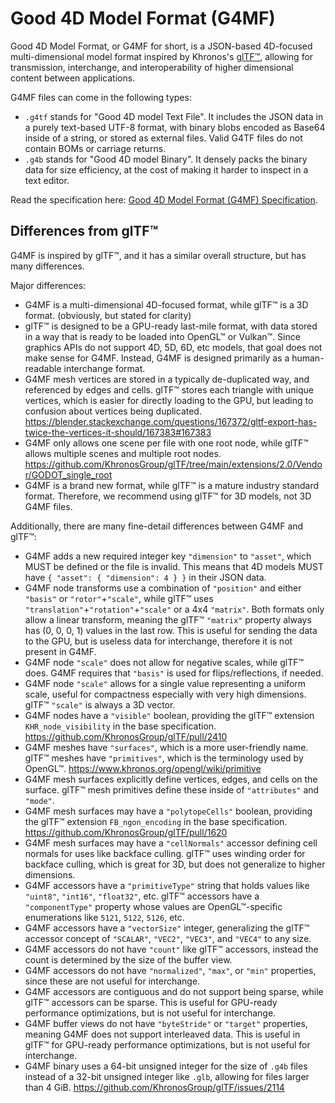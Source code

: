 # Good 4D Model Format (G4MF)

Good 4D Model Format, or G4MF for short, is a JSON-based 4D-focused multi-dimensional model format inspired by Khronos's [glTF™](https://github.com/KhronosGroup/glTF), allowing for transmission, interchange, and interoperability of higher dimensional content between applications.

G4MF files can come in the following types:
- `.g4tf` stands for "Good 4D model Text File". It includes the JSON data in a purely text-based UTF-8 format, with binary blobs encoded as Base64 inside of a string, or stored as external files. Valid G4TF files do not contain BOMs or carriage returns.
- `.g4b` stands for "Good 4D model Binary". It densely packs the binary data for size efficiency, at the cost of making it harder to inspect in a text editor.

Read the specification here: [Good 4D Model Format (G4MF) Specification](specification/specification.md).

## Differences from glTF™

G4MF is inspired by glTF™, and it has a similar overall structure, but has many differences.

Major differences:

- G4MF is a multi-dimensional 4D-focused format, while glTF™ is a 3D format. (obviously, but stated for clarity)
- glTF™ is designed to be a GPU-ready last-mile format, with data stored in a way that is ready to be loaded into OpenGL™ or Vulkan™. Since graphics APIs do not support 4D, 5D, 6D, etc models, that goal does not make sense for G4MF. Instead, G4MF is designed primarily as a human-readable interchange format.
- G4MF mesh vertices are stored in a typically de-duplicated way, and referenced by edges and cells. glTF™ stores each triangle with unique vertices, which is easier for directly loading to the GPU, but leading to confusion about vertices being duplicated. https://blender.stackexchange.com/questions/167372/gltf-export-has-twice-the-vertices-it-should/167383#167383
- G4MF only allows one scene per file with one root node, while glTF™ allows multiple scenes and multiple root nodes. https://github.com/KhronosGroup/glTF/tree/main/extensions/2.0/Vendor/GODOT_single_root
- G4MF is a brand new format, while glTF™ is a mature industry standard format. Therefore, we recommend using glTF™ for 3D models, not 3D G4MF files.

Additionally, there are many fine-detail differences between G4MF and glTF™:

- G4MF adds a new required integer key `"dimension"` to `"asset"`, which MUST be defined or the file is invalid. This means that 4D models MUST have `{ "asset": { "dimension": 4 } }` in their JSON data.
- G4MF node transforms use a combination of `"position"` and either `"basis"` or `"rotor"`+`"scale"`, while glTF™ uses `"translation"`+`"rotation"`+`"scale"` or a 4x4 `"matrix"`. Both formats only allow a linear transform, meaning the glTF™ `"matrix"` property always has (0, 0, 0, 1) values in the last row. This is useful for sending the data to the GPU, but is useless data for interchange, therefore it is not present in G4MF.
- G4MF node `"scale"` does not allow for negative scales, while glTF™ does. G4MF requires that `"basis"` is used for flips/reflections, if needed.
- G4MF node `"scale"` allows for a single value representing a uniform scale, useful for compactness especially with very high dimensions. glTF™ `"scale"` is always a 3D vector.
- G4MF nodes have a `"visible"` boolean, providing the glTF™ extension `KHR_node_visibility` in the base specification. https://github.com/KhronosGroup/glTF/pull/2410
- G4MF meshes have `"surfaces"`, which is a more user-friendly name. glTF™ meshes have `"primitives"`, which is the terminology used by OpenGL™. https://www.khronos.org/opengl/wiki/primitive
- G4MF mesh surfaces explicitly define vertices, edges, and cells on the surface. glTF™ mesh primitives define these inside of `"attributes"` and `"mode"`.
- G4MF mesh surfaces may have a `"polytopeCells"` boolean, providing the glTF™ extension `FB_ngon_encoding` in the base specification. https://github.com/KhronosGroup/glTF/pull/1620
- G4MF mesh surfaces may have a `"cellNormals"` accessor defining cell normals for uses like backface culling. glTF™ uses winding order for backface culling, which is great for 3D, but does not generalize to higher dimensions.
- G4MF accessors have a `"primitiveType"` string that holds values like `"uint8"`, `"int16"`, `"float32"`, etc. glTF™ accessors have a `"componentType"` property whose values are OpenGL™-specific enumerations like `5121`, `5122`, `5126`, etc.
- G4MF accessors have a `"vectorSize"` integer, generalizing the glTF™ accessor concept of `"SCALAR"`, `"VEC2"`, `"VEC3"`, and `"VEC4"` to any size.
- G4MF accessors do not have `"count"` like glTF™ accessors, instead the count is determined by the size of the buffer view.
- G4MF accessors do not have `"normalized"`, `"max"`, or `"min"` properties, since these are not useful for interchange.
- G4MF accessors are contiguous and do not support being sparse, while glTF™ accessors can be sparse. This is useful for GPU-ready performance optimizations, but is not useful for interchange.
- G4MF buffer views do not have `"byteStride"` or `"target"` properties, meaning G4MF does not support interleaved data. This is useful in glTF™ for GPU-ready performance optimizations, but is not useful for interchange.
- G4MF binary uses a 64-bit unsigned integer for the size of `.g4b` files instead of a 32-bit unsigned integer like `.glb`, allowing for files larger than 4 GiB. https://github.com/KhronosGroup/glTF/issues/2114
